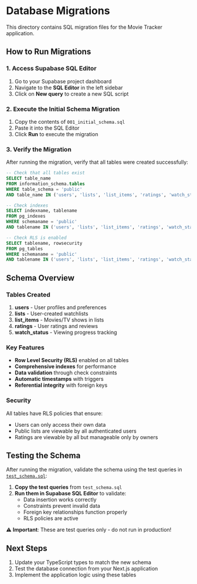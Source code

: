 # Database Migrations

This directory contains SQL migration files for the Movie Tracker application.

## How to Run Migrations

### 1. Access Supabase SQL Editor

1. Go to your Supabase project dashboard
2. Navigate to the **SQL Editor** in the left sidebar
3. Click on **New query** to create a new SQL script

### 2. Execute the Initial Schema Migration

1. Copy the contents of `001_initial_schema.sql`
2. Paste it into the SQL Editor
3. Click **Run** to execute the migration

### 3. Verify the Migration

After running the migration, verify that all tables were created successfully:

```sql
-- Check that all tables exist
SELECT table_name 
FROM information_schema.tables 
WHERE table_schema = 'public' 
AND table_name IN ('users', 'lists', 'list_items', 'ratings', 'watch_status');

-- Check indexes
SELECT indexname, tablename 
FROM pg_indexes 
WHERE schemaname = 'public' 
AND tablename IN ('users', 'lists', 'list_items', 'ratings', 'watch_status');

-- Check RLS is enabled
SELECT tablename, rowsecurity 
FROM pg_tables 
WHERE schemaname = 'public' 
AND tablename IN ('users', 'lists', 'list_items', 'ratings', 'watch_status');
```

## Schema Overview

### Tables Created

1. **users** - User profiles and preferences
2. **lists** - User-created watchlists
3. **list_items** - Movies/TV shows in lists
4. **ratings** - User ratings and reviews
5. **watch_status** - Viewing progress tracking

### Key Features

- **Row Level Security (RLS)** enabled on all tables
- **Comprehensive indexes** for performance
- **Data validation** through check constraints
- **Automatic timestamps** with triggers
- **Referential integrity** with foreign keys

### Security

All tables have RLS policies that ensure:
- Users can only access their own data
- Public lists are viewable by all authenticated users
- Ratings are viewable by all but manageable only by owners

## Testing the Schema

After running the migration, validate the schema using the test queries in [`test_schema.sql`](./test_schema.sql):

1. **Copy the test queries** from `test_schema.sql`
2. **Run them in Supabase SQL Editor** to validate:
   - Data insertion works correctly
   - Constraints prevent invalid data
   - Foreign key relationships function properly
   - RLS policies are active

⚠️ **Important**: These are test queries only - do not run in production!

## Next Steps

1. Update your TypeScript types to match the new schema
2. Test the database connection from your Next.js application
3. Implement the application logic using these tables 
